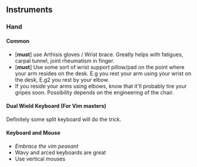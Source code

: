 ## Instruments
### Hand


#### Common
- [**must**] use Arthisis gloves / Wrist brace. Greatly helps with fatigues, carpal tunnel, joint rheumatism in finger.
- [**must**] Use some sort of wrist support pillow/pad on the point where your arm resides on the desk. E.g you rest your arm using your wrist on the desk, E.g2 you rest by your elbow. 
- If you reside your arms using elbows, know that it'll probably tire your gripes soon. Possibility depends on the engineering of the chair.

#### Dual Wield Keyboard (For Vim masters)
Definitely some split keyboard will do the trick.  


#### Keyboard and Mouse
- *Embrace the vim peasant*
- Wavy and arced keyboards are great
- Use vertical mouses



